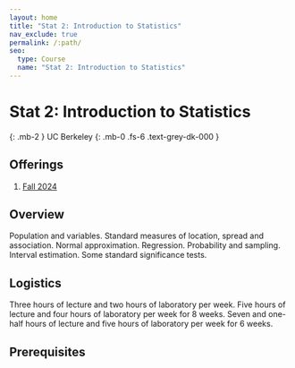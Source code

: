 ```yaml
---
layout: home
title: "Stat 2: Introduction to Statistics"
nav_exclude: true
permalink: /:path/
seo:
  type: Course
  name: "Stat 2: Introduction to Statistics"
---
```


# Stat 2: Introduction to Statistics
{: .mb-2 }
UC Berkeley
{: .mb-0 .fs-6 .text-grey-dk-000 }



## Offerings

1. [Fall 2024](fall-2024)




## Overview

Population and variables. Standard measures of location, spread and association. Normal approximation. Regression. Probability and sampling. Interval estimation. Some standard significance tests. 

## Logistics

Three hours of lecture and two hours of laboratory per week. Five hours of lecture and four hours of laboratory per week for 8 weeks. Seven and one-half hours of lecture and five hours of laboratory per week for 6 weeks. 

## Prerequisites


